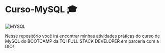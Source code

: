 # Curso-MySQL 🎓
 <img aling='center' alt= 'MYSQL' src='https://img.shields.io/badge/MySQL-00000F?style=for-the-badge&logo=mysql&logoColor=white'/>
 
 Nesse repositório você irá encontrar minhas atividades práticas do curso de MySQL do BOOTCAMP da TQI FULL STACK DEVELOPER em parceria com a DIO!
